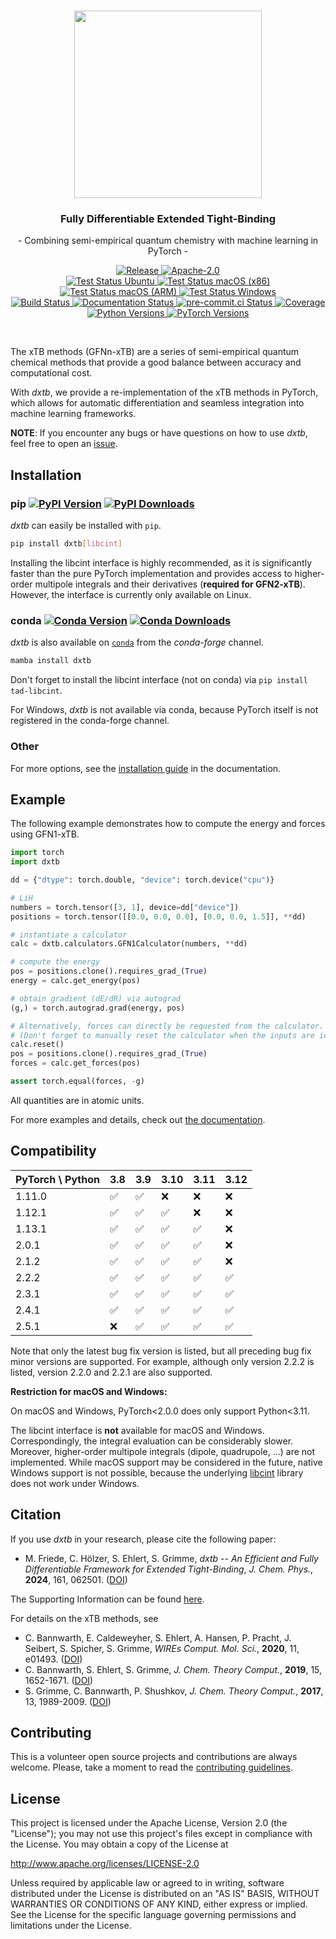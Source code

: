 <h1 align="center"><img src="assets/logo.png" width="300"></h3>

<h3 align="center">Fully Differentiable Extended Tight-Binding</h3>
<p align="center">- Combining semi-empirical quantum chemistry with machine learning in PyTorch -</p>

<p align="center">
  <a href="https://github.com/grimme-lab/dxtb/releases/latest">
    <img src="https://img.shields.io/github/v/release/grimme-lab/dxtb?color=orange" alt="Release"/>
  </a>
  <a href="http://www.apache.org/licenses/LICENSE-2.0">
    <img src="https://img.shields.io/badge/License-Apache%202.0-orange.svg" alt="Apache-2.0"/>
  </a>
  <!---->
  <br>
  <!---->
  <a href="https://github.com/grimme-lab/dxtb/actions/workflows/ubuntu.yaml">
    <img src="https://github.com/grimme-lab/dxtb/actions/workflows/ubuntu.yaml/badge.svg" alt="Test Status Ubuntu"/>
  </a>
  <a href="https://github.com/tgrimme-lab/dxtb/actions/workflows/macos-x86.yaml">
    <img src="https://github.com/grimme-lab/dxtb/actions/workflows/macos-x86.yaml/badge.svg" alt="Test Status macOS (x86)"/>
  </a>
  <a href="https://github.com/tgrimme-lab/dxtb/actions/workflows/macos-arm.yaml">
    <img src="https://github.com/grimme-lab/dxtb/actions/workflows/macos-arm.yaml/badge.svg" alt="Test Status macOS (ARM)"/>
  </a>
  <a href="https://github.com/grimme-lab/dxtb/actions/workflows/windows.yaml">
    <img src="https://github.com/grimme-lab/dxtb/actions/workflows/windows.yaml/badge.svg" alt="Test Status Windows"/>
  </a>
  <!---->
  <br>
  <!---->
  <a href="https://github.com/grimme-lab/dxtb/actions/workflows/release.yaml">
    <img src="https://github.com/grimme-lab/dxtb/actions/workflows/release.yaml/badge.svg" alt="Build Status"/>
  </a>
  <a href="https://dxtb.readthedocs.io">
    <img src="https://readthedocs.org/projects/dxtb/badge/?version=latest" alt="Documentation Status"/>
  </a>
  <a href="https://results.pre-commit.ci/latest/github/grimme-lab/dxtb/main">
    <img src="https://results.pre-commit.ci/badge/github/grimme-lab/dxtb/main.svg" alt="pre-commit.ci Status"/>
  </a>
  <a href="https://codecov.io/gh/grimme-lab/dxtb">
    <img src="https://codecov.io/gh/grimme-lab/dxtb/branch/main/graph/badge.svg?token=O18EZ1CNE3" alt="Coverage"/>
  </a>
  <!---->
  <br>
  <!---->
  <a href="https://img.shields.io/badge/Python-3.8%20|%203.9%20|%203.10%20|%203.11%20|%203.12-blue.svg">
    <img src="https://img.shields.io/badge/Python-3.8%20|%203.9%20|%203.10%20|%203.11%20|%203.12-blue.svg" alt="Python Versions"/>
  </a>
  <a href="https://img.shields.io/badge/PyTorch-%3E=1.11.0-blue.svg">
    <img src="https://img.shields.io/badge/PyTorch-%3E=1.11.0-blue.svg" alt="PyTorch Versions"/>
  </a>
</p>

<br>

The xTB methods (GFNn-xTB) are a series of semi-empirical quantum chemical methods that provide a good balance between accuracy and computational cost.

With *dxtb*, we provide a re-implementation of the xTB methods in PyTorch, which allows for automatic differentiation and seamless integration into machine learning frameworks.

**NOTE**: If you encounter any bugs or have questions on how to use *dxtb*, feel free to open an [issue](https://github.com/grimme-lab/dxtb/issues).


## Installation

### pip <a href="https://pypi.org/project/dxtb/"><img src="https://img.shields.io/pypi/v/dxtb" alt="PyPI Version"></a> <a href="https://pypi.org/project/dxtb/"><img src="https://img.shields.io/pypi/dm/dxtb?color=orange" alt="PyPI Downloads"></a>

*dxtb* can easily be installed with ``pip``.

```sh
pip install dxtb[libcint]
```

Installing the libcint interface is highly recommended, as it is significantly faster than the pure PyTorch implementation and provides access to higher-order multipole integrals and their derivatives (**required for GFN2-xTB**).
However, the interface is currently only available on Linux.

### conda <a href="https://anaconda.org/conda-forge/dxtb"><img src="https://img.shields.io/conda/vn/conda-forge/dxtb.svg" alt="Conda Version"></a> <a href="https://anaconda.org/conda-forge/dxtb"><img src="https://img.shields.io/conda/dn/conda-forge/dxtb?style=flat&color=orange" alt="Conda Downloads"></a>


*dxtb* is also available on [``conda``](https://conda.io/) from the *conda-forge* channel.

```sh
mamba install dxtb
```

Don't forget to install the libcint interface (not on conda) via ``pip install tad-libcint``.

For Windows, *dxtb* is not available via conda, because PyTorch itself is not registered in the conda-forge channel.

### Other

For more options, see the [installation guide](https://dxtb.readthedocs.io/en/latest/01_quickstart/installation.html) in the documentation.


## Example

The following example demonstrates how to compute the energy and forces using GFN1-xTB.

```python
import torch
import dxtb

dd = {"dtype": torch.double, "device": torch.device("cpu")}

# LiH
numbers = torch.tensor([3, 1], device=dd["device"])
positions = torch.tensor([[0.0, 0.0, 0.0], [0.0, 0.0, 1.5]], **dd)

# instantiate a calculator
calc = dxtb.calculators.GFN1Calculator(numbers, **dd)

# compute the energy
pos = positions.clone().requires_grad_(True)
energy = calc.get_energy(pos)

# obtain gradient (dE/dR) via autograd
(g,) = torch.autograd.grad(energy, pos)

# Alternatively, forces can directly be requested from the calculator.
# (Don't forget to manually reset the calculator when the inputs are identical.)
calc.reset()
pos = positions.clone().requires_grad_(True)
forces = calc.get_forces(pos)

assert torch.equal(forces, -g)
```

All quantities are in atomic units.

For more examples and details, check out [the documentation](https://dxtb.readthedocs.io).

## Compatibility

| PyTorch \ Python | 3.8                | 3.9                | 3.10               | 3.11               | 3.12               |
|------------------|--------------------|--------------------|--------------------|--------------------|--------------------|
| 1.11.0           | :white_check_mark: | :white_check_mark: | :x:                | :x:                | :x:                |
| 1.12.1           | :white_check_mark: | :white_check_mark: | :white_check_mark: | :x:                | :x:                |
| 1.13.1           | :white_check_mark: | :white_check_mark: | :white_check_mark: | :white_check_mark: | :x:                |
| 2.0.1            | :white_check_mark: | :white_check_mark: | :white_check_mark: | :white_check_mark: | :x:                |
| 2.1.2            | :white_check_mark: | :white_check_mark: | :white_check_mark: | :white_check_mark: | :x:                |
| 2.2.2            | :white_check_mark: | :white_check_mark: | :white_check_mark: | :white_check_mark: | :white_check_mark: |
| 2.3.1            | :white_check_mark: | :white_check_mark: | :white_check_mark: | :white_check_mark: | :white_check_mark: |
| 2.4.1            | :white_check_mark: | :white_check_mark: | :white_check_mark: | :white_check_mark: | :white_check_mark: |
| 2.5.1            | :x:                | :white_check_mark: | :white_check_mark: | :white_check_mark: | :white_check_mark: |

Note that only the latest bug fix version is listed, but all preceding bug fix minor versions are supported.
For example, although only version 2.2.2 is listed, version 2.2.0 and 2.2.1 are also supported.

**Restriction for macOS and Windows:**

On macOS and Windows, PyTorch<2.0.0 does only support Python<3.11.

The libcint interface is **not** available for macOS and Windows.
Correspondingly, the integral evaluation can be considerably slower.
Moreover, higher-order multipole integrals (dipole, quadrupole, ...) are not implemented.
While macOS support may be considered in the future, native Windows support is not possible, because the underlying [libcint](https://github.com/sunqm/libcint) library does not work under Windows.


## Citation

If you use *dxtb* in your research, please cite the following paper:

- M. Friede, C. Hölzer, S. Ehlert, S. Grimme, *dxtb -- An Efficient and Fully Differentiable Framework for Extended Tight-Binding*, *J. Chem. Phys.*, **2024**, 161, 062501. ([DOI](https://doi.org/10.1063/5.0216715))

The Supporting Information can be found [here](https://github.com/grimme-lab/dxtb-data).


For details on the xTB methods, see

- C. Bannwarth, E. Caldeweyher, S. Ehlert, A. Hansen, P. Pracht, J. Seibert, S. Spicher, S. Grimme,
  *WIREs Comput. Mol. Sci.*, **2020**, 11, e01493.
  ([DOI](https://doi.org/10.1002/wcms.1493))
- C. Bannwarth, S. Ehlert, S. Grimme,
  *J. Chem. Theory Comput.*, **2019**, 15, 1652-1671.
  ([DOI](https://dx.doi.org/10.1021/acs.jctc.8b01176))
- S. Grimme, C. Bannwarth, P. Shushkov,
  *J. Chem. Theory Comput.*, **2017**, 13, 1989-2009.
  ([DOI](https://dx.doi.org/10.1021/acs.jctc.7b00118))


## Contributing

This is a volunteer open source projects and contributions are always welcome.
Please, take a moment to read the [contributing guidelines](CONTRIBUTING.md).

## License

This project is licensed under the Apache License, Version 2.0 (the "License"); you may not use this project's files except in compliance with the License. You may obtain a copy of the License at

http://www.apache.org/licenses/LICENSE-2.0

Unless required by applicable law or agreed to in writing, software distributed under the License is distributed on an "AS IS" BASIS, WITHOUT WARRANTIES OR CONDITIONS OF ANY KIND, either express or implied. See the License for the specific language governing permissions and limitations under the License.
